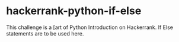 # hackerrank-python-if-else
This challenge is a [art of Python Introduction on Hackerrank. 
If Else statements are to be used here.
